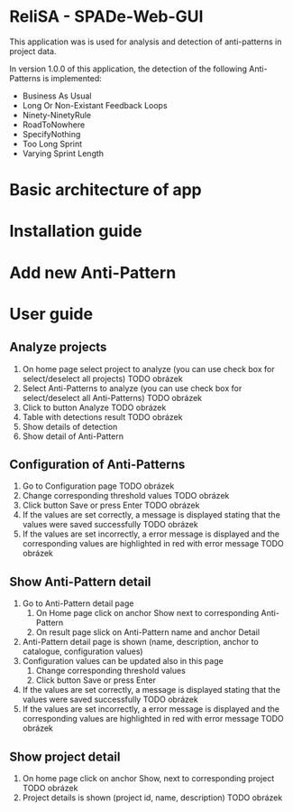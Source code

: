 # ReliSA - SPADe-Web-GUI
This application was is used for analysis and detection of anti-patterns in project data.

In version 1.0.0 of this application, the detection of the following Anti-Patterns is implemented:
* Business As Usual
* Long Or Non-Existant Feedback Loops
* Ninety-NinetyRule
* RoadToNowhere
* SpecifyNothing
* Too Long Sprint
* Varying Sprint Length

# Basic architecture of app

# Installation guide

# Add new Anti-Pattern

# User guide
## Analyze projects
1) On home page select project to analyze (you can use check box for select/deselect all projects)
TODO obrázek
2) Select Anti-Patterns to analyze (you can use check box for select/deselect all Anti-Patterns)
TODO obrázek
3) Click to button Analyze
TODO obrázek
4) Table with detections result
TODO obrázek
5) Show details of detection
6) Show detail of Anti-Pattern

## Configuration of Anti-Patterns
1) Go to Configuration page
TODO obrázek
2) Change corresponding threshold values
TODO obrázek
3) Click button Save or press Enter
TODO obrázek
4) If the values ​​are set correctly, a message is displayed stating that the values ​​were saved successfully
TODO obrázek
5) If the values ​​are set incorrectly, a error message is displayed and the corresponding values ​​are highlighted in red with error message
TODO obrázek

## Show Anti-Pattern detail
1) Go to Anti-Pattern detail page
    1) On Home page click on anchor Show next to corresponding Anti-Pattern
    2) On result page slick on Anti-Pattern name and anchor Detail
2) Anti-Pattern detail page is shown (name, description, anchor to catalogue, configuration values)
3) Configuration values can be updated also in this page
    1) Change corresponding threshold values
    2) Click button Save or press Enter
4) If the values ​​are set correctly, a message is displayed stating that the values ​​were saved successfully
TODO obrázek
5) If the values ​​are set incorrectly, a error message is displayed and the corresponding values ​​are highlighted in red with error message
TODO obrázek

## Show project detail
1) On home page click on anchor Show, next to corresponding project
TODO obrázek
2) Project details is shown (project id, name, description) 
TODO obrázek



